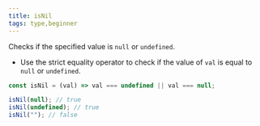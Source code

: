 ```yaml
---
title: isNil
tags: type,beginner
---
```


Checks if the specified value is `null` or `undefined`.

- Use the strict equality operator to check if the value of `val` is equal to `null` or `undefined`.

```js
const isNil = (val) => val === undefined || val === null;
```

```js
isNil(null); // true
isNil(undefined); // true
isNil(""); // false
```
